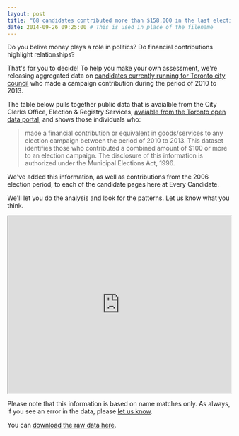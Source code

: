 ```yaml
---
layout: post
title: "68 candidates contributed more than $158,000 in the last election"
date: 2014-09-26 09:25:00 # This is used in place of the filename
---
```


Do you belive money plays a role in politics? Do financial contributions highlight relationships? 

That's for you to decide! To help you make your own assessment, we're releasing aggregated data on [candidates currently running for Toronto city council](/candidates/) who made a campaign contribution during the period of 2010 to 2013.

The table below pulls together public data that is avaialble from the City Clerks Office, Election & Registry Services, [avaiable from the Toronto open data portal](http://www1.toronto.ca/wps/portal/contentonly?vgnextoid=b2f35e26770e6310VgnVCM1000003dd60f89RCRD), and shows those individuals who:

> made a financial contribution or equivalent in goods/services to any election campaign between the period of 2010 to 2013. This dataset identifies those who contributed a combined amount of $100 or more to an election campaign. The disclosure of this information is authorized under the Municipal Elections Act, 1996.


We've added this information, as well as contributions from the 2006 election period, to each of the candidate pages here at Every Candidate.

We'll let you do the analysis and look for the patterns. Let us know what you think.

<iframe src="https://docs.google.com/spreadsheets/d/1ePIktd1I-U9DsVfeSrHWAN9-dMfefCgaBWwwHFwH0J0/pubhtml?gid=1667502912&amp;single=true&amp;widget=true&amp;headers=false" style="width:100%; min-height: 400px;"></iframe>

Please note that this information is based on name matches only. As always, if you see an error in the data, please <a href="mailto:everycandidate@gmail.com">let us know</a>.

You can [download the raw data here](https://docs.google.com/spreadsheets/d/1ePIktd1I-U9DsVfeSrHWAN9-dMfefCgaBWwwHFwH0J0/edit?usp=sharing).
